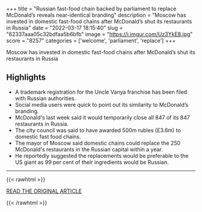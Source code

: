+++
title = "Russian fast-food chain backed by parliament to replace McDonald’s reveals near-identical branding"
description = "Moscow has invested in domestic fast-food chains after McDonald’s shut its restaurants in Russia"
date = "2022-03-17 18:15:40"
slug = "62337aaa05c32bdfaa5b6bfb"
image = "https://i.imgur.com/Uz3YkE8.jpg"
score = "8257"
categories = ['welcome', 'parliament', 'replace']
+++

Moscow has invested in domestic fast-food chains after McDonald’s shut its restaurants in Russia

## Highlights

- A trademark registration for the Uncle Vanya franchise has been filed with Russian authorities.
- Social media users were quick to point out its similarity to McDonald’s branding.
- McDonald's last week said it would temporarily close all 847 of its 847 restaurants in Russia.
- The city council was said to have awarded 500m rubles (£3.6m) to domestic fast food chains.
- The mayor of Moscow said domestic chains could replace the 250 McDonald's restaurants in the Russian capital within a year.
- He reportedly suggested the replacements would be preferable to the US giant as 99 per cent of their ingredients would be Russian.

---

{{< rawhtml >}}
  <p class="article-category">
    <a target="_blank" href="https://www.independent.co.uk/news/world/europe/mcdonalds-russia-fast-food-trademark-b2037987.html">READ THE ORIGINAL ARTICLE</a>
  </p>
{{< /rawhtml >}}
